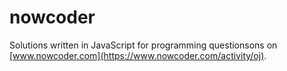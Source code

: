 # nowcoder
Solutions written in JavaScript for programming questionsons on [www.nowcoder.com](https://www.nowcoder.com/activity/oj).